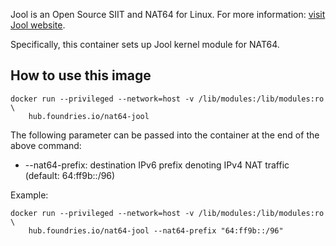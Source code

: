 Jool is an Open Source SIIT and NAT64 for Linux.
For more information: [visit Jool website](https://www.jool.mx/en/index.html).

Specifically, this container sets up Jool kernel module for NAT64.

## How to use this image

```
docker run --privileged --network=host -v /lib/modules:/lib/modules:ro \
    hub.foundries.io/nat64-jool
```

The following parameter can be passed into the container at the end of the
above command:

- --nat64-prefix: destination IPv6 prefix denoting IPv4 NAT traffic
  (default: 64:ff9b::/96)

Example:
```
docker run --privileged --network=host -v /lib/modules:/lib/modules:ro \
    hub.foundries.io/nat64-jool --nat64-prefix "64:ff9b::/96"
```
